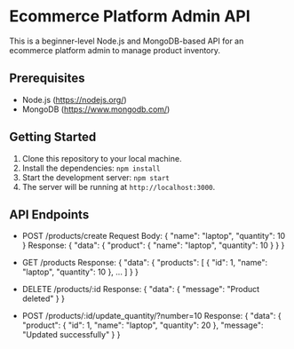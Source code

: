 # Ecommerce Platform Admin API

This is a beginner-level Node.js and MongoDB-based API for an ecommerce platform admin to manage product inventory.

## Prerequisites

- Node.js (https://nodejs.org/)
- MongoDB (https://www.mongodb.com/)

## Getting Started

1. Clone this repository to your local machine.
2. Install the dependencies: `npm install`
3. Start the development server: `npm start`
4. The server will be running at `http://localhost:3000`.

## API Endpoints

- POST /products/create
  Request Body: { "name": "laptop", "quantity": 10 }
  Response: { "data": { "product": { "name": "laptop", "quantity": 10 } } }

- GET /products
  Response: { "data": { "products": [ { "id": 1, "name": "laptop", "quantity": 10 }, ... ] } }

- DELETE /products/:id
  Response: { "data": { "message": "Product deleted" } }

- POST /products/:id/update_quantity/?number=10
  Response: { "data": { "product": { "id": 1, "name": "laptop", "quantity": 20 }, "message": "Updated successfully" } }

